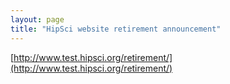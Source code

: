 ```yaml
---
layout: page
title: "HipSci website retirement announcement"
---
```


[http://www.test.hipsci.org/retirement/](http://www.test.hipsci.org/retirement/)
